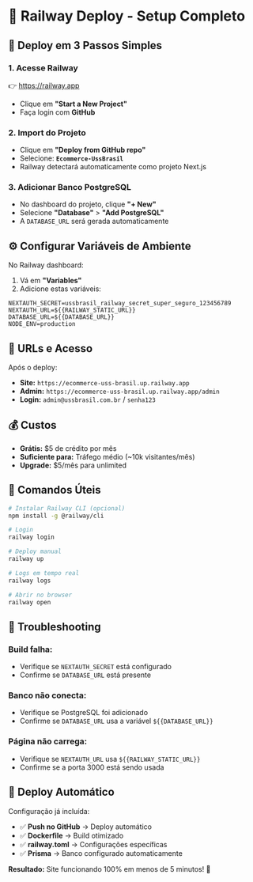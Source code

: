 # 🚂 Railway Deploy - Setup Completo

## 🚀 Deploy em 3 Passos Simples

### 1. **Acesse Railway**
👉 https://railway.app
- Clique em **"Start a New Project"**
- Faça login com **GitHub**

### 2. **Import do Projeto**
- Clique em **"Deploy from GitHub repo"**
- Selecione: **`Ecommerce-UssBrasil`**
- Railway detectará automaticamente como projeto Next.js

### 3. **Adicionar Banco PostgreSQL**
- No dashboard do projeto, clique **"+ New"**
- Selecione **"Database"** > **"Add PostgreSQL"**
- A `DATABASE_URL` será gerada automaticamente

## ⚙️ **Configurar Variáveis de Ambiente**

No Railway dashboard:
1. Vá em **"Variables"**
2. Adicione estas variáveis:

```env
NEXTAUTH_SECRET=ussbrasil_railway_secret_super_seguro_123456789
NEXTAUTH_URL=${{RAILWAY_STATIC_URL}}
DATABASE_URL=${{DATABASE_URL}}
NODE_ENV=production
```

## 🎯 **URLs e Acesso**

Após o deploy:
- **Site:** `https://ecommerce-uss-brasil.up.railway.app`
- **Admin:** `https://ecommerce-uss-brasil.up.railway.app/admin`
- **Login:** `admin@ussbrasil.com.br` / `senha123`

## 💰 **Custos**

- **Grátis:** $5 de crédito por mês
- **Suficiente para:** Tráfego médio (~10k visitantes/mês)
- **Upgrade:** $5/mês para unlimited

## 🔧 **Comandos Úteis**

```bash
# Instalar Railway CLI (opcional)
npm install -g @railway/cli

# Login
railway login

# Deploy manual
railway up

# Logs em tempo real
railway logs

# Abrir no browser
railway open
```

## 🐛 **Troubleshooting**

### Build falha:
- Verifique se `NEXTAUTH_SECRET` está configurado
- Confirme se `DATABASE_URL` está presente

### Banco não conecta:
- Verifique se PostgreSQL foi adicionado
- Confirme se `DATABASE_URL` usa a variável `${{DATABASE_URL}}`

### Página não carrega:
- Verifique se `NEXTAUTH_URL` usa `${{RAILWAY_STATIC_URL}}`
- Confirme se a porta 3000 está sendo usada

## 🚀 **Deploy Automático**

Configuração já incluída:
- ✅ **Push no GitHub** → Deploy automático
- ✅ **Dockerfile** → Build otimizado
- ✅ **railway.toml** → Configurações específicas
- ✅ **Prisma** → Banco configurado automaticamente

**Resultado:** Site funcionando 100% em menos de 5 minutos! 🎉
